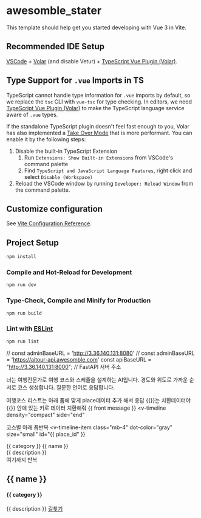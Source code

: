 # awesomble_stater

This template should help get you started developing with Vue 3 in Vite.

## Recommended IDE Setup

[VSCode](https://code.visualstudio.com/) + [Volar](https://marketplace.visualstudio.com/items?itemName=Vue.volar) (and disable Vetur) + [TypeScript Vue Plugin (Volar)](https://marketplace.visualstudio.com/items?itemName=Vue.vscode-typescript-vue-plugin).

## Type Support for `.vue` Imports in TS

TypeScript cannot handle type information for `.vue` imports by default, so we replace the `tsc` CLI with `vue-tsc` for type checking. In editors, we need [TypeScript Vue Plugin (Volar)](https://marketplace.visualstudio.com/items?itemName=Vue.vscode-typescript-vue-plugin) to make the TypeScript language service aware of `.vue` types.

If the standalone TypeScript plugin doesn't feel fast enough to you, Volar has also implemented a [Take Over Mode](https://github.com/johnsoncodehk/volar/discussions/471#discussioncomment-1361669) that is more performant. You can enable it by the following steps:

1. Disable the built-in TypeScript Extension
    1) Run `Extensions: Show Built-in Extensions` from VSCode's command palette
    2) Find `TypeScript and JavaScript Language Features`, right click and select `Disable (Workspace)`
2. Reload the VSCode window by running `Developer: Reload Window` from the command palette.

## Customize configuration

See [Vite Configuration Reference](https://vitejs.dev/config/).

## Project Setup

```sh
npm install
```

### Compile and Hot-Reload for Development

```sh
npm run dev
```

### Type-Check, Compile and Minify for Production

```sh
npm run build
```

### Lint with [ESLint](https://eslint.org/)

```sh
npm run lint
```

// const adminBaseURL = 'http://3.36.140.131:8080'
// const adminBaseURL = 'https://aitour-api.awesomble.com'
const apiBaseURL = "http://3.36.140.131:8000"; // FastAPI 서버 주소

너는 여행전문가로 여행 코스와 스케쥴을 설계하는 AI입니다.
경도와 위도로 가까운 순서로 코스 생성합니다.
질문한 언어로 응답합니다.

여행코스 리스트는 아래 폼에 맞게 place데이터 추가 해서 응답
{{}}는 치환데이터야 {{}} 안에 있는 키로 데이터 치환해줘
{{ front message }}
<v-timeline
density="compact"
side="end"
>

코스별 아래 폼반복
<v-timeline-item
class="mb-4"
dot-color="gray"
size="small"
id="{{ place_id" }}
>
<div class="d-flex justify-space-between flex-grow-1">
<div>
<v-chip
class="ms-0"
color="purple"
size="small"
label
>
{{ category }}
</v-chip>
{{ name }}
</div>
<div class="flex-shrink-0">
   {{ description }}
</div>
</div>
</v-timeline-item>
여기까지 반복
</v-timeline>

<div class="time-box">
	<div class="timeline-item" id="{{ place_id }}">
		<h2>{{ name }}</h2>
		<p>
			<h4>{{ category }}</h4>
            {{ description }}
            <a href="https://map.naver.com/p/directions/14135169.5161746,4518382.0005602,%EC%84%9C%EC%9A%B8%ED%8A%B9%EB%B3%84%EC%8B%9C%EC%B2%AD,11556036,PLACE_POI/14140961.3913569,4508628.2754135,%EC%9A%B0%EB%8F%99%EB%AA%85%EA%B0%80%EA%B8%B0%EB%A6%AC%EC%95%BC%EB%A7%88%EB%B3%B8%EC%A7%84,31068331,PLACE_POI/-/transit?c=12.00,0,0,2,dh">길찾기</a>
		</p>
	</div>
</div>